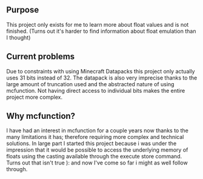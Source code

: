 ## Purpose
This project only exists for me to learn more about float values and is not finished. (Turns out it's harder to find information about float emulation than I thought)

## Current problems
Due to constraints with using Minecraft Datapacks this project only actually uses 31 bits instead of 32. The datapack is also very imprecise thanks to the large amount of truncation used and the abstracted nature of using mcfunction. Not having direct access to individual bits makes the entire project more complex. 

## Why mcfunction?
I have had an interest in mcfunction for a couple years now thanks to the many limitations it has; therefore requiring more complex and technical solutions. In large part I started this project because i was under the impression that it would be possible to access the underlying memory of floats using the casting available through the execute store command. Turns out that isn't true ): and now I've come so far i might as well follow through.
